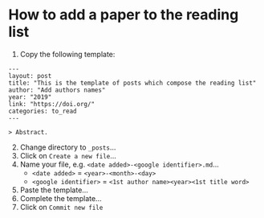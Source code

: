 # How to add a paper to the reading list

1. Copy the following template:
```
---
layout: post
title: "This is the template of posts which compose the reading list"
author: "Add authors names"
year: "2019"
link: "https://doi.org/"
categories: to_read
---

> Abstract.

```
2. Change directory to `_posts`...
3. Click on `Create a new file`...
4. Name your file, e.g. `<date added>-<google identifier>.md`...
    - `<date added>` = `<year>-<month>-<day>`
    - `<google identifier>` = `<1st author name><year><1st title word>`
5. Paste the template...
6. Complete the template...
7. Click on `Commit new file`
